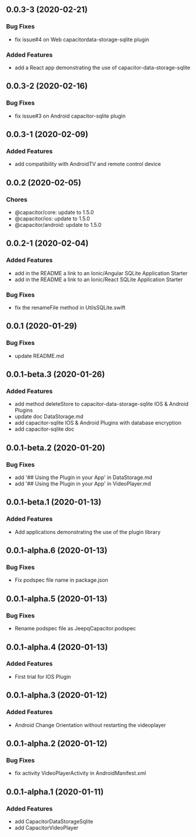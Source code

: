 ## 0.0.3-3 (2020-02-21)

### Bug Fixes

* fix issue#4 on Web capacitordata-storage-sqlite plugin

### Added Features

* add a React app demonstrating the use of capacitor-data-storage-sqlite

## 0.0.3-2 (2020-02-16)

### Bug Fixes

* fix issue#3 on Android capacitor-sqlite plugin


## 0.0.3-1 (2020-02-09)

### Added Features

* add compatibility with AndroidTV and remote control device

## 0.0.2 (2020-02-05)

### Chores
* @capacitor/core: update to 1.5.0 
* @capacitor/ios: update to 1.5.0 
* @capacitor/android: update to 1.5.0 

## 0.0.2-1 (2020-02-04)

### Added Features

* add in the README a link to an Ionic/Angular SQLite Application Starter
* add in the README a link to an Ionic/React SQLite Application Starter

### Bug Fixes

* fix the renameFile method in UtilsSQLite.swift

## 0.0.1 (2020-01-29)

### Bug Fixes

* update README.md


## 0.0.1-beta.3 (2020-01-26)

### Added Features

* add method deleteStore to capacitor-data-storage-sqlite IOS & Android Plugins
* update doc DataStorage.md
* add capacitor-sqlite IOS & Android Plugins with database encryption
* add capacitor-sqlite doc 

## 0.0.1-beta.2 (2020-01-20)

### Bug Fixes

* add '## Using the Plugin in your App' in DataStorage.md
* add '## Using the Plugin in your App' in VideoPlayer.md

## 0.0.1-beta.1 (2020-01-13)

### Added Features

* Add applications demonstrating the use of the plugin library

## 0.0.1-alpha.6 (2020-01-13)

### Bug Fixes

* Fix podspec file name in package.json

## 0.0.1-alpha.5 (2020-01-13)

### Bug Fixes

* Rename podspec file as JeepqCapacitor.podspec

## 0.0.1-alpha.4 (2020-01-13)

### Added Features

* First trial for IOS Plugin

## 0.0.1-alpha.3 (2020-01-12)

### Added Features

* Android Change Orientation without restarting the videoplayer

## 0.0.1-alpha.2 (2020-01-12)

### Bug Fixes

* fix activity VideoPlayerActivity in AndroidManifest.xml

## 0.0.1-alpha.1 (2020-01-11)

### Added Features

* add CapacitorDataStorageSqlite
* add CapacitorVideoPlayer

